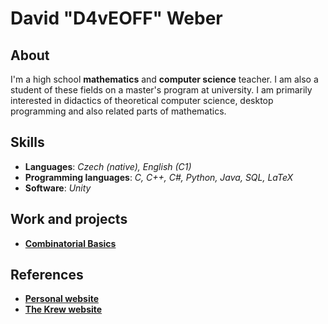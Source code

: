 # David "D4vEOFF" Weber

## About
I'm a high school **mathematics** and **computer science** teacher. I am also a student of these fields on a master's program at university. I am primarily interested in didactics of theoretical computer science, desktop programming and also related parts of mathematics.

## Skills
- **Languages**: _Czech (native), English (C1)_
- **Programming languages**: _C, C++, C#, Python, Java, SQL, LaTeX_
- **Software**: _Unity_

## Work and projects
- [**Combinatorial Basics**](https://github.com/D4vEOFF/Combinatorial-Basics)

## References
- [**Personal website**](https://d4veoff.thekrew.app/)
- [**The Krew website**](https://thekrew.app/)
